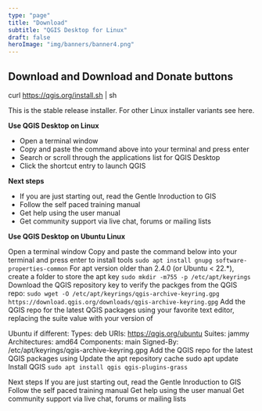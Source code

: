 ```yaml
---
type: "page"
title: "Download"
subtitle: "QGIS Desktop for Linux"
draft: false
heroImage: "img/banners/banner4.png"
---
```

Download and Download and Donate buttons
---

curl https://qgis.org/install.sh | sh

This is the stable release installer. For other Linux installer variants see here.

**Use QGIS Desktop on Linux**

- Open a terminal window
- Copy and paste the command above into your terminal and press enter
- Search or scroll through the applications list for QGIS Desktop
- Click the shortcut entry to launch QGIS

**Next steps**

- If you are just starting out, read the Gentle Inroduction to GIS
- Follow the self paced training manual
- Get help using the user manual 
- Get community support via live chat, forums or mailing lists

**Use QGIS Desktop on Ubuntu Linux**

Open a terminal window
Copy and paste the command below into your terminal and press enter to install tools
`sudo apt install gnupg software-properties-common`
For apt version older than 2.4.0 (or Ubuntu < 22.*), create a folder to store the apt key
`sudo mkdir -m755 -p /etc/apt/keyrings`
Download the QGIS repository key to verify the packges from the QGIS repo:
`sudo wget -O /etc/apt/keyrings/qgis-archive-keyring.gpg https://download.qgis.org/downloads/qgis-archive-keyring.gpg`
Add the QGIS repo for the latest QGIS packages using your favorite text editor, replacing the suite value with your version of

Ubuntu if different:
Types: deb
URIs: https://qgis.org/ubuntu
Suites: jammy
Architectures: amd64
Components: main
Signed-By: /etc/apt/keyrings/qgis-archive-keyring.gpg
Add the QGIS repo for the latest QGIS packages using 
Update the apt repository cache
sudo apt update
Install QGIS
`sudo apt install qgis qgis-plugins-grass`

Next steps
If you are just starting out, read the Gentle Inroduction to GIS
Follow the self paced training manual
Get help using the user manual 
Get community support via live chat, forums or mailing lists